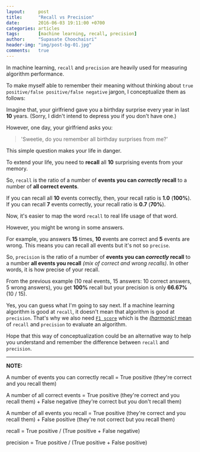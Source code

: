 ```yaml
---
layout:     post
title:      "Recall vs Precision"
date:       2016-06-03 19:11:00 +0700
categories: articles
tags:       [machine learning, recall, precision]
author:     "Supasate Choochaisri"
header-img: "img/post-bg-01.jpg"
comments:   true
---
```


In machine learning, `recall` and `precision` are heavily used for measuring algorithm performance.

To make myself able to remember their meaning without thinking about `true positive/false positive/false negative` jargon, I conceptualize them as follows:

Imagine that, your girlfriend gave you a birthday surprise every year in last **10** years. (Sorry, I didn't intend to depress you if you don't have one.)

However, one day, your girlfriend asks you:

> 'Sweetie, do you remember all birthday surprises from me?'

This simple question makes your life in danger.

To extend your life, you need to **recall** all **10** surprising events from your memory.

So, `recall` is the ratio of a number of **events you can *correctly* recall** to a number of **all correct events**.

If you can recall all **10** events correctly, then, your recall ratio is **1.0** (**100%**). If you can recall **7** events correctly, your recall ratio is **0.7** (**70%**).

Now, it's easier to map the word `recall` to real life usage of that word.

However, you might be wrong in some answers.

For example, you answers **15** times, **10** events are correct and **5** events are wrong. This means you can recall all events but it's not so `precise`.

So, `precision` is the ratio of a number of **events you can *correctly* recall** to a number **all events you recall** *(mix of correct and wrong recalls)*. In other words, it is how precise of your recall.

From the previous example (10 real events, 15 answers: 10 correct answers, 5 wrong answers), you get **100%** recall but your precision is only **66.67%** (10 / 15).

Yes, you can guess what I'm going to say next. If a machine learning algorithm is good at `recall`, it doesn't mean that algorithm is good at `precision`. That's why we also need [`F1 score`](https://en.wikipedia.org/wiki/F1_score) which is the [*(harmonic)* mean](https://en.wikipedia.org/wiki/Harmonic_mean) of `recall` and `precision` to evaluate an algorithm.

Hope that this way of conceptualization could be an alternative way to help you understand and remember the difference between `recall` and `precision`.

---

**NOTE:**

>
A number of events you can correctly recall
  = True positive (they're correct and you recall them)
>
A number of all correct events
  = True positive (they're correct and you recall them)
    + False negative (they're correct but you don't recall them)
>
A number of all events you recall
  = True positive (they're correct and you recall them)
    + False positive (they're not correct but you recall them)
>
recall = True positive / (True positive + False negative)
>
precision = True positive / (True positive + False positive)
